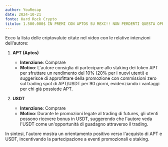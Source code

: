 ```yaml
---
author: YouRecap
date: 2024-10-21
fonte: Hard Rock Crypto
titolo: 1.500.000$ IN PREMI CON APTOS SU MEXC!! NON PERDERTI QUESTA OPPORTUNITÀ!
---
```


Ecco la lista delle criptovalute citate nel video con le relative intenzioni dell'autore:

1. **APT (Aptos)**
   - **Intenzione**: Comprare
   - **Motivo**: L'autore consiglia di partecipare allo staking dei token APT per sfruttare un rendimento del 10% (20% per i nuovi utenti) e suggerisce di approfittare della promozione con commissioni zero sul trading spot di APT/USDT per 90 giorni, evidenziando i vantaggi per chi già possiede APT.

2. **USDT**
   - **Intenzione**: Comprare
   - **Motivo**: Durante le promozioni legate al trading di futures, gli utenti possono ricevere bonus in USDT, suggerendo che l'autore veda l'USDT come un'opportunità di guadagno attraverso il trading.

In sintesi, l'autore mostra un orientamento positivo verso l'acquisto di APT e USDT, incentivando la partecipazione a eventi promozionali e staking.
